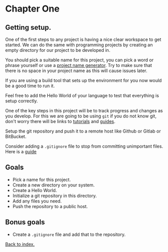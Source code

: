 # Chapter One

## Getting setup.

One of the first steps to any project is having a nice clear workspace to get started. 
We can do the same with programming projects by creating an empty directory for our project to be developed in. 

You should pick a suitable name for this project, you 
can pick a word or phrase yourself or use a [project name generator](http://codenames.herokuapp.com/).
Try to make sure that there is no space in your project name as this will cause issues later.

If you are using a build tool that sets up the environment for you now would be a good time to run it.

Feel free to add the Hello World of your language to test that everything is setup correctly.

One of the key steps in this project will be to track progress and changes as you develop. 
For this we are going to be using `git` if you do not know git, 
don't worry there will be links to [tutorials](https://www.atlassian.com/git/tutorials)
 and [guides](https://rogerdudler.github.io/git-guide/).

Setup the git repository and push it to a remote host like Github or Gitlab or BitBucket.

Consider adding a `.gitignore` file to stop from committing unimportant files. 
Here is a [guide](https://help.github.com/en/github/using-git/ignoring-files)

## Goals

- Pick a name for this project.
- Create a new directory on your system.
- Create a Hello World.
- Initialize a git repository in this directory.
- Add any files you need.
- Push the repository to a public host.

## Bonus goals

- Create a `.gitignore` file and add that to the repository.

[Back to index.](index.md)